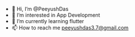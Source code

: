 - 👋 Hi, I’m @PeeyushDas
- 👀 I’m interested in App Development
- 🌱 I’m currently learning flutter 
- 📫 How to reach me peeyushdas3.7@gmail.com

<!---
PeeyushDas/PeeyushDas is a ✨ special ✨ repository because its `README.md` (this file) appears on your GitHub profile.
You can click the Preview link to take a look at your changes.
--->
